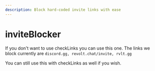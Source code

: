 ```yaml
---
description: Block hard-coded invite links with ease
---
```


# inviteBlocker

If you don't want to use checkLinks you can use this one. The links we block currently are `discord.gg, revolt.chat/invite, rvlt.gg`

You can still use this with checkLinks as well if you wish.
